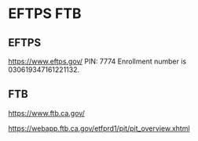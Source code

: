 # EFTPS FTB

## EFTPS

https://www.eftps.gov/
PIN: 7774
Enrollment number is 030619347161221132.

## FTB

https://www.ftb.ca.gov/

https://webapp.ftb.ca.gov/etfprd1/pit/pit_overview.xhtml

